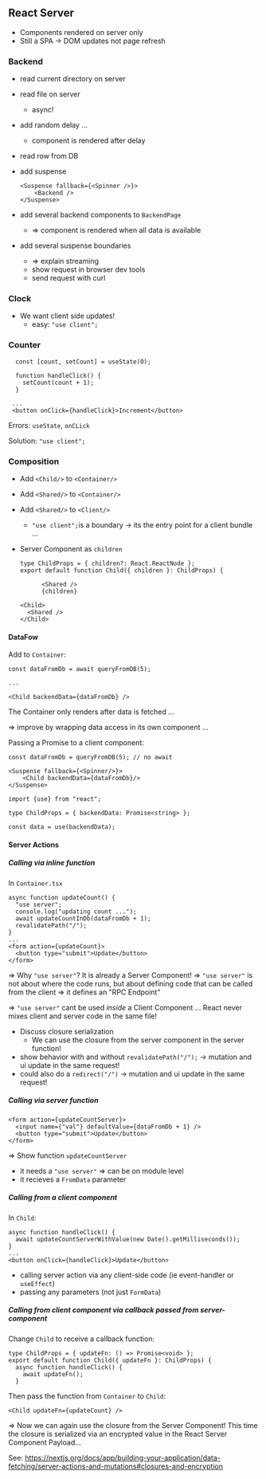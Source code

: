 

## React Server

- Components rendered on server only
- Still a SPA -> DOM updates not page refresh





### Backend

- read current directory on server

- read file on server

  - async!

- add random delay ...

  - component is rendered after delay

- read row from DB

- add suspense

  ```tsx
  <Suspense fallback={<Spinner />}>
      <Backend />
  </Suspense>
  ```

- add several backend components to `BackendPage`

  - => component is rendered when all data is available

- add several suspense boundaries

  - => explain streaming
  - show request in browser dev tools
  - send request with curl





### Clock

- We want client side updates!
  - easy: `"use client";`





### Counter

```
  const [count, setCount] = useState(0);

  function handleClick() {
    setCount(count + 1);
  }
  
 ...
 <button onClick={handleClick}>Increment</button>
```

Errors: `useState`, `onCLick`

Solution: `"use client";`







### Composition

- Add `<Child/>` to `<Container/>`

- Add `<Shared/>` to `<Container/>`

- Add `<Shared/>` to `<Client/>`

  - `"use client";`is a boundary -> its the entry point for a client bundle ...

- Server Component as `children`

  ```tsx
  type ChildProps = { children?: React.ReactNode };
  export default function Child({ children }: ChildProps) {
  ```
  
  ```tsx
        <Shared />
        {children}
  ```
  
  ```tsx
  <Child>
    <Shared />
  </Child>
  ```







#### DataFow

Add to `Container`:

```tsx
const dataFromDb = await queryFromDB(5);

...

<Child backendData={dataFromDb} />
```

The Container only renders after data is fetched ...

=> improve by wrapping data access in its own component ...



Passing a Promise to a client component:

```
const dataFromDb = queryFromDB(5); // no await

<Suspense fallback={<Spinner/>}>
	<Child backendData={dataFromDb}/>
</Suspense>
```

```
import {use} from "react";

type ChildProps = { backendData: Promise<string> };

const data = use(backendData);
```



#### Server Actions

##### Calling via inline function

In `Container.tsx`

```tsx
async function updateCount() {
  "use server";
  console.log("updating count ...");
  await updateCountInDb(dataFromDb + 1);
  revalidatePath("/");
}
...
<form action={updateCount}>
  <button type="submit">Update</button>
</form>
```

=> Why `"use server"`? It is already a Server Component! => `"use server"` is not about where the code runs, but about defining code that can be called from the client => it defines an "RPC Endpoint"

=> `"use server"` cant be used *inside* a Client Component ... React never mixes client and server code in the same file!



- Discuss closure serialization
  - We can use the closure from the server component in the server function!
- show behavior with and without `revalidatePath("/");` -> mutation and ui update in the same request!
- could also do a `redirect("/")` -> mutation and ui update in the same request!







##### Calling via server function

```tsx
<form action={updateCountServer}>
  <input name={"val"} defaultValue={dataFromDb + 1} />
  <button type="submit">Update</button>
</form>
```

=> Show function `updateCountServer`

- it needs a `"use server"` => can be on module level
- it recieves a `FromData` parameter







##### Calling from a client component

In `Child`:

```tsx
async function handleClick() {
  await updateCountServerWithValue(new Date().getMilliseconds());
}
...
<button onClick={handleClick}>Update</button>
```

- calling server action via any client-side code (ie event-handler or `useEffect`)
- passing any parameters (not just `FormData`) 







##### Calling from client component via callback passed from server-component

Change `Child` to receive a callback function:

```tsx
type ChildProps = { updateFn: () => Promise<void> };
export default function Child({ updateFn }: ChildProps) {
  async function handleClick() {
    await updateFn();
  }
```

Then pass the function from `Container` to `Child`:

```tsx
<Child updateFn={updateCount} />
```

=> Now we can again use the closure from the Server Component! This time the closure is serialized via an encrypted value in the React Server Component Payload...

See: https://nextjs.org/docs/app/building-your-application/data-fetching/server-actions-and-mutations#closures-and-encryption




